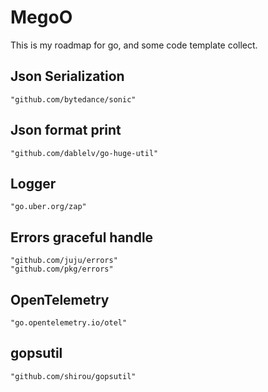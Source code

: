 # MegoO
This is my roadmap for go, and some code template collect.

## Json Serialization

	"github.com/bytedance/sonic"

## Json format print

    "github.com/dablelv/go-huge-util"

## Logger

    "go.uber.org/zap"

## Errors graceful handle

	"github.com/juju/errors"
    "github.com/pkg/errors"

## OpenTelemetry

    "go.opentelemetry.io/otel"

## gopsutil

    "github.com/shirou/gopsutil"